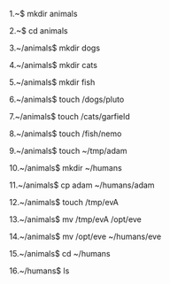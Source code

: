 1.~$ mkdir animals 

2.~$ cd animals

3.~/animals$ mkdir dogs

4.~/animals$ mkdir cats

5.~/animals$ mkdir fish

6.~/animals$ touch /dogs/pluto

7.~/animals$ touch /cats/garfield

8.~/animals$ touch /fish/nemo

9.~/animals$ touch ~/tmp/adam

10.~/animals$ mkdir ~/humans

11.~/animals$ cp adam ~/humans/adam

12.~/animals$ touch /tmp/evA

13.~/animals$ mv /tmp/evA /opt/eve

14.~/animals$ mv /opt/eve ~/humans/eve

15.~/animals$ cd ~/humans

16.~/humans$ ls